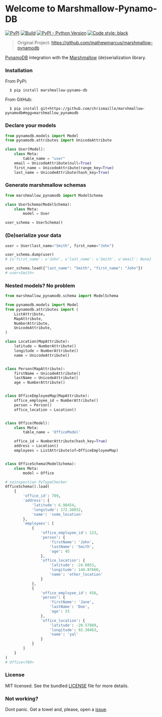 # Welcome to Marshmallow-Pynamo-DB

[![PyPI](https://img.shields.io/pypi/v/marshmallow-pynamo-db)](https://pypi.org/project/marshmallow-pynamo-db/)
[![Build](https://github.com/chrismaille/marshmallow-pynamodb/workflows/tests/badge.svg)](https://github.com/chrismaille/marshmallow-pynamodb/actions)
[![PyPI - Python Version](https://img.shields.io/pypi/pyversions/stela)](https://www.python.org)
<a href="https://github.com/psf/black"><img alt="Code style: black"
src="https://img.shields.io/badge/code%20style-black-000000.svg"></a>

> Original Project: https://github.com/mathewmarcus/marshmallow-pynamodb

[PynamoDB](https://pynamodb.readthedocs.io/en/latest/) integration with
the [Marshmallow](https://marshmallow.readthedocs.io/en/latest/)
(de)serialization library.

###  Installation
From PyPi:
```shell
  $ pip install marshmallow-pynamo-db
```

From GitHub:

```shell
  $ pip install git+https://github.com/chrismaille/marshmallow-pynamodb#egg=marshmallow_pynamodb
```

### Declare your models

```python
from pynamodb.models import Model
from pynamodb.attributes import UnicodeAttribute

class User(Model):
    class Meta:
        table_name = "user"
    email = UnicodeAttribute(null=True)
    first_name = UnicodeAttribute(range_key=True)
    last_name = UnicodeAttribute(hash_key=True)
```

###  Generate marshmallow schemas

```python
from marshmallow_pynamodb import ModelSchema

class UserSchema(ModelSchema):
    class Meta:
        model = User

user_schema = UserSchema()
```

### (De)serialize your data

```python
user = User(last_name="Smith", first_name="John")

user_schema.dump(user)
# {u'first_name': u'John', u'last_name': u'Smith', u'email': None}

user_schema.load({"last_name": "Smith", "first_name": "John"})
# user<Smith>
```

### Nested models? No problem

```python
from marshmallow_pynamodb.schema import ModelSchema

from pynamodb.models import Model
from pynamodb.attributes import (
    ListAttribute,
    MapAttribute,
    NumberAttribute,
    UnicodeAttribute,
)

class Location(MapAttribute):
    latitude = NumberAttribute()
    longitude = NumberAttribute()
    name = UnicodeAttribute()


class Person(MapAttribute):
    firstName = UnicodeAttribute()
    lastName = UnicodeAttribute()
    age = NumberAttribute()


class OfficeEmployeeMap(MapAttribute):
    office_employee_id = NumberAttribute()
    person = Person()
    office_location = Location()


class Office(Model):
    class Meta:
        table_name = 'OfficeModel'

    office_id = NumberAttribute(hash_key=True)
    address = Location()
    employees = ListAttribute(of=OfficeEmployeeMap)


class OfficeSchema(ModelSchema):
    class Meta:
        model = Office

# noinspection PyTypeChecker
OfficeSchema().load(
    {
        'office_id': 789,
        'address': {
            'latitude': 6.98454,
            'longitude': 172.38832,
            'name': 'some_location'
        },
        'employees': [
            {
                'office_employee_id': 123,
                'person': {
                    'firstName': 'John',
                    'lastName': 'Smith',
                    'age': 45
                },
                'office_location': {
                    'latitude': -24.0853,
                    'longitude': 144.87660,
                    'name': 'other_location'
                }
            },
            {
                'office_employee_id': 456,
                'person': {
                    'firstName': 'Jane',
                    'lastName': 'Doe',
                    'age': 33
                },
                'office_location': {
                    'latitude': -20.57989,
                    'longitude': 92.30463,
                    'name': 'yal'
                }
            }
        ]
    }
)
# Office<789>
```

### License
MIT licensed. See the bundled
[LICENSE](https://github.com/mathewmarcus/marshmallow-pynamodb/blob/master/LICENSE.txt)
file for more details.

### Not working?

Dont panic. Get a towel and, please, open a
[issue](https://github.com/chrismaille/stela/issues).

